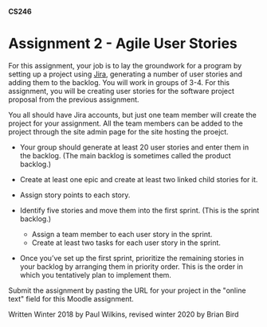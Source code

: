 **CS246**

# Assignment 2 - Agile User Stories

 For this assignment, your job is to lay the groundwork for a program by setting up a project using [Jira](https://www.atlassian.com/software/jira), generating a number of user stories and adding them to the backlog. You will work in groups of 3-4. For this assignment, you will be creating user stories for the software project proposal from the previous assignment.

You all should have Jira accounts, but just one team member will create the project for your assignment. All the team members can be added to the project through the site admin page for the site hosting the proejct.

- Your group should generate at least 20 user stories and enter them in the backlog. (The main backlog is sometimes called the product backlog.)

- Create at least one epic and create at least two linked child stories for it.
- Assign story points to each story.
- Identify five stories and move them into the first sprint. (This  is the sprint backlog.)
  - Assign a team member to each user story in the sprint.
  - Create at least two tasks for each user story in the sprint.
- Once you’ve set up the first sprint, prioritize the remaining stories in your backlog by arranging them in priority order. This is the order in which you tentatively plan to implement them.



Submit the assignment by pasting the URL for your project in the "online text" field for this Moodle assignment.



Written Winter 2018 by Paul Wilkins, revised winter 2020 by Brian Bird
